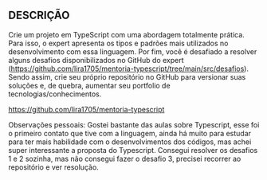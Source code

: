 ## DESCRIÇÃO
Crie um projeto em TypeScript com uma abordagem totalmente prática. Para isso, o expert apresenta os tipos e padrões mais utilizados no desenvolvimento com essa linguagem. Por fim, você é desafiado a resolver alguns desafios disponibilizados no GitHub do expert (https://github.com/lira1705/mentoria-typescript/tree/main/src/desafios). Sendo assim, crie seu próprio repositório no GitHub para versionar suas soluções e, de quebra, aumentar seu portfolio de tecnologias/conhecimentos.

https://github.com/lira1705/mentoria-typescript 

Observações pessoais: Gostei bastante das aulas sobre Typescript, esse foi o primeiro contato que tive com a linguagem, ainda há muito para estudar para ter mais habilidade com o desenvolvimentos dos códigos, mas achei super interessante a proposta do Typescript. Consegui resolver os desafios 1 e 2 sozinha, mas não consegui fazer o desafio 3, precisei recorrer ao repositório e ver resolução. 